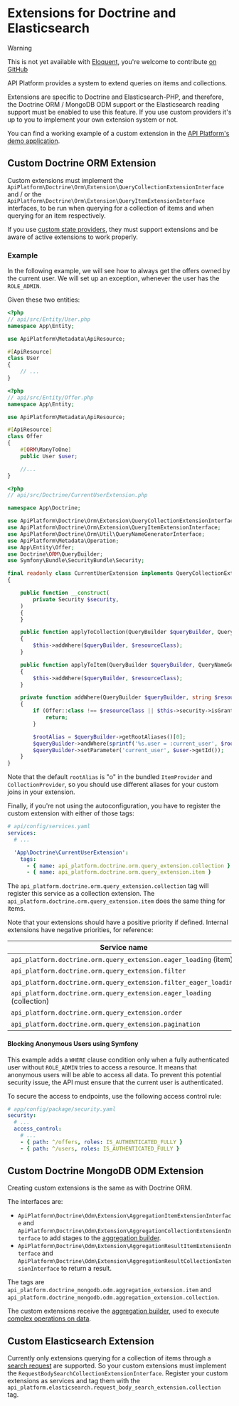 # Extensions for Doctrine and Elasticsearch

> [!WARNING]
> This is not yet available with [Eloquent](https://laravel.com/docs/eloquent), you're welcome to contribute [on GitHub](https://github.com/api-platform/core)

API Platform provides a system to extend queries on items and collections.

Extensions are specific to Doctrine and Elasticsearch-PHP, and therefore, the Doctrine ORM / MongoDB ODM support or the Elasticsearch
reading support must be enabled to use this feature. If you use custom providers it's up to you to implement your own
extension system or not.

You can find a working example of a custom extension in the [API Platform's demo application](https://github.com/api-platform/demo/blob/4.0/api/src/Doctrine/Orm/Extension/BookmarkQueryCollectionExtension.php).

## Custom Doctrine ORM Extension

Custom extensions must implement the `ApiPlatform\Doctrine\Orm\Extension\QueryCollectionExtensionInterface` and / or the `ApiPlatform\Doctrine\Orm\Extension\QueryItemExtensionInterface` interfaces, to be run when querying for a collection of items and when querying for an item respectively.

If you use [custom state providers](state-providers.md), they must support extensions and be aware of active extensions to work properly.

### Example

In the following example, we will see how to always get the offers owned by the current user. We will set up an exception, whenever the user has the `ROLE_ADMIN`.

Given these two entities:

```php
<?php
// api/src/Entity/User.php
namespace App\Entity;

use ApiPlatform\Metadata\ApiResource;

#[ApiResource]
class User
{
    // ...
}
```

```php
<?php
// api/src/Entity/Offer.php
namespace App\Entity;

use ApiPlatform\Metadata\ApiResource;

#[ApiResource]
class Offer
{
    #[ORM\ManyToOne]
    public User $user;

    //...
}
```

```php
<?php
// api/src/Doctrine/CurrentUserExtension.php

namespace App\Doctrine;

use ApiPlatform\Doctrine\Orm\Extension\QueryCollectionExtensionInterface;
use ApiPlatform\Doctrine\Orm\Extension\QueryItemExtensionInterface;
use ApiPlatform\Doctrine\Orm\Util\QueryNameGeneratorInterface;
use ApiPlatform\Metadata\Operation;
use App\Entity\Offer;
use Doctrine\ORM\QueryBuilder;
use Symfony\Bundle\SecurityBundle\Security;

final readonly class CurrentUserExtension implements QueryCollectionExtensionInterface, QueryItemExtensionInterface
{

    public function __construct(
        private Security $security,
    )
    {
    }

    public function applyToCollection(QueryBuilder $queryBuilder, QueryNameGeneratorInterface $queryNameGenerator, string $resourceClass, Operation $operation = null, array $context = []): void
    {
        $this->addWhere($queryBuilder, $resourceClass);
    }

    public function applyToItem(QueryBuilder $queryBuilder, QueryNameGeneratorInterface $queryNameGenerator, string $resourceClass, array $identifiers, Operation $operation = null, array $context = []): void
    {
        $this->addWhere($queryBuilder, $resourceClass);
    }

    private function addWhere(QueryBuilder $queryBuilder, string $resourceClass): void
    {
        if (Offer::class !== $resourceClass || $this->security->isGranted('ROLE_ADMIN') || null === $user = $this->security->getUser()) {
            return;
        }

        $rootAlias = $queryBuilder->getRootAliases()[0];
        $queryBuilder->andWhere(sprintf('%s.user = :current_user', $rootAlias));
        $queryBuilder->setParameter('current_user', $user->getId());
    }
}

```

Note that the default `rootAlias` is "o" in the bundled `ItemProvider` and `CollectionProvider`, so you should use different aliases for your custom joins in your extension.

Finally, if you're not using the autoconfiguration, you have to register the custom extension with either of those tags:

```yaml
# api/config/services.yaml
services:
  # ...

  'App\Doctrine\CurrentUserExtension':
    tags:
      - { name: api_platform.doctrine.orm.query_extension.collection }
      - { name: api_platform.doctrine.orm.query_extension.item }
```

The `api_platform.doctrine.orm.query_extension.collection` tag will register this service as a collection extension.
The `api_platform.doctrine.orm.query_extension.item` does the same thing for items.

Note that your extensions should have a positive priority if defined. Internal extensions have negative priorities, for reference:

| Service name                                                           | Priority | Class                                                          |
| ---------------------------------------------------------------------- | -------- | -------------------------------------------------------------- |
| `api_platform.doctrine.orm.query_extension.eager_loading` (item)       | -8       | ApiPlatform\Doctrine\Orm\Extension\EagerLoadingExtension       |
| `api_platform.doctrine.orm.query_extension.filter`                     | -16      | ApiPlatform\Doctrine\Orm\Extension\FilterExtension             |
| `api_platform.doctrine.orm.query_extension.filter_eager_loading`       | -17      | ApiPlatform\Doctrine\Orm\Extension\FilterEagerLoadingExtension |
| `api_platform.doctrine.orm.query_extension.eager_loading` (collection) | -18      | ApiPlatform\Doctrine\Orm\Extension\EagerLoadingExtension       |
| `api_platform.doctrine.orm.query_extension.order`                      | -32      | ApiPlatform\Doctrine\Orm\Extension\OrderExtension              |
| `api_platform.doctrine.orm.query_extension.pagination`                 | -64      | ApiPlatform\Doctrine\Orm\Extension\PaginationExtension         |

#### Blocking Anonymous Users using Symfony

This example adds a `WHERE` clause condition only when a fully authenticated user without `ROLE_ADMIN` tries to access a resource. It means that anonymous users will be able to access all data. To prevent this potential security issue, the API must ensure that the current user is authenticated.

To secure the access to endpoints, use the following access control rule:

```yaml
# app/config/package/security.yaml
security:
  # ...
  access_control:
    # ...
    - { path: ^/offers, roles: IS_AUTHENTICATED_FULLY }
    - { path: ^/users, roles: IS_AUTHENTICATED_FULLY }
```

## Custom Doctrine MongoDB ODM Extension

Creating custom extensions is the same as with Doctrine ORM.

The interfaces are:

- `ApiPlatform\Doctrine\Odm\Extension\AggregationItemExtensionInterface` and `ApiPlatform\Doctrine\Odm\Extension\AggregationCollectionExtensionInterface` to add stages to the [aggregation builder](https://www.doctrine-project.org/projects/doctrine-mongodb-odm/en/current/reference/aggregation-builder.html).
- `ApiPlatform\Doctrine\Odm\Extension\AggregationResultItemExtensionInterface` and `ApiPlatform\Doctrine\Odm\Extension\AggregationResultCollectionExtensionInterface` to return a result.

The tags are `api_platform.doctrine_mongodb.odm.aggregation_extension.item` and `api_platform.doctrine_mongodb.odm.aggregation_extension.collection`.

The custom extensions receive the [aggregation builder](https://www.doctrine-project.org/projects/doctrine-mongodb-odm/en/current/reference/aggregation-builder.html),
used to execute [complex operations on data](https://docs.mongodb.com/manual/aggregation/).

## Custom Elasticsearch Extension

Currently only extensions querying for a collection of items through a [search request](https://www.elastic.co/guide/en/elasticsearch/reference/current/search-request-body.html)
are supported. So your custom extensions must implement the `RequestBodySearchCollectionExtensionInterface`. Register your
custom extensions as services and tag them with the `api_platform.elasticsearch.request_body_search_extension.collection` tag.
